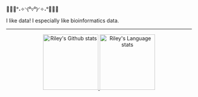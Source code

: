 🖤🤍💜°˖✧◝(⁰▿⁰)◜✧˖°💜🤍🖤

I like data! I especially like bioinformatics data.

---

<div align="center"> 
<a href="https://github.com/anuraghazra/github-readme-stats">
<img height=150 src="https://github-readme-stats-git-master-riley-seoyoon.vercel.app/api?username=riley-seoyoon&include_orgs=true&hide=stars&theme=transparent" alt="Riley's Github stats" />
</a>
<a href="https://github.com/anuraghazra/github-readme-stats">
<img height=150 src="https://github-readme-stats-git-master-riley-seoyoon.vercel.app/api/top-langs/?username=riley-seoyoon&include_orgs=true&hide=jupyter%20notebook&langs_count=10&layout=compact&exclude_repo=github-readme-stats,lang-box,steam-box,productive-box&langs_count=10&theme=transparent" alt="Riley's Language stats" />
</a>
</div>
